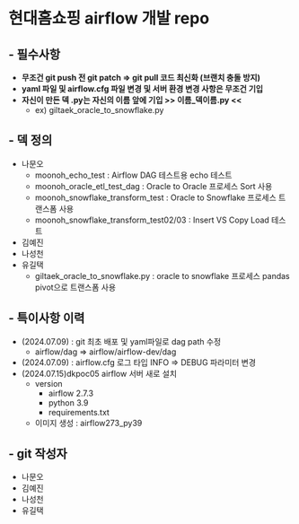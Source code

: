 # 현대홈쇼핑 airflow 개발 repo

## - 필수사항
  - **무조건 git push 전 git patch => git pull 코드 최신화 (브랜치 충돌 방지)**
  - **yaml 파일 및 airflow.cfg 파일 변경 및 서버 환경 변경 사항은 무조건 기입**
  - **자신이 만든 덱 .py는 자신의 이름 앞에 기입  >> 이름_덱이름.py <<**
      - ex) giltaek_oracle_to_snowflake.py 

## - 덱 정의
  - 나문오
    - moonoh_echo_test : Airflow DAG 테스트용 echo 테스트
    - moonoh_oracle_etl_test_dag : Oracle to Oracle 프로세스 Sort 사용
    - moonoh_snowflake_transform_test : Oracle to Snowflake 프로세스 트랜스폼 사용
    - moonoh_snowflake_transform_test02/03 : Insert VS Copy Load 테스트
  - 김예진
  - 나성천
  - 유길택
    - giltaek_oracle_to_snowflake.py : oracle to snowflake 프로세스 pandas pivot으로 트랜스폼 사용

## - 특이사항 이력
  - (2024.07.09) : git 최초 배포 및 yaml파일로 dag path 수정
    - airflow/dag => airflow/airflow-dev/dag
  - (2024.07.09) : airflow.cfg 로그 타입 INFO => DEBUG 파라미터 변경
  - (2024.07.15)dkpoc05 airflow 서버 새로 설치
    - version
      - airflow 2.7.3
      - python 3.9
      - requirements.txt
    - 이미지 생성 : airflow273_py39
## - git 작성자
  - 나문오
  - 김예진
  - 나성천
  - 유길택

